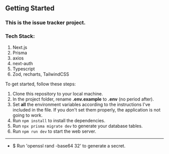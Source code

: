 ## Getting Started

### This is the issue tracker project.

### Tech Stack:

1. Next.js
2. Prisma
3. axios
4. next-auth
5. Typescript
6. Zod, recharts, TailwindCSS

To get started, follow these steps:

1. Clone this repository to your local machine.
2. In the project folder, rename **.env.example** to **.env** (no period after).
3. Set **all** the environment variables according to the instructions I've included in the file. If you don't set them properly, the application is not going to work.
4. Run `npm install` to install the dependencies.
5. Run `npx prisma migrate dev` to generate your database tables.
6. Run `npm run dev` to start the web server.

---

- $ Run 'openssl rand -base64 32' to generate a secret.
